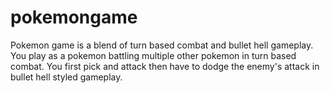 # pokemongame

Pokemon game is a blend of turn based combat and bullet hell gameplay. You play as a pokemon battling multiple other pokemon in turn based combat. You first pick and attack then have to dodge the enemy's attack in bullet hell styled gameplay.
